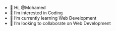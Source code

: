 - 👋 Hi, @Mohamed
- 👀 I’m interested in Coding
- 🌱 I’m currently learning Web Development
- 💞️ I’m looking to collaborate on Web Development


<!---
Mohamzed/Mohamzed is a ✨ special ✨ repository because its `README.md` (this file) appears on your GitHub profile.
You can click the Preview link to take a look at your changes.
--->

